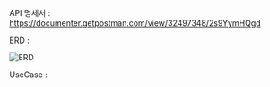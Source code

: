 
API 명세서 : https://documenter.getpostman.com/view/32497348/2s9YymHQgd

ERD : 



![ERD](https://github.com/LeeJaeHyung/scheduler/assets/69907023/66ba37e6-eebe-4cad-978c-391b0decee76)

UseCase : 




      

      

